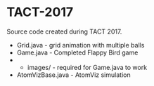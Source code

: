 # TACT-2017

Source code created during TACT 2017.

* Grid.java - grid animation with multiple balls
* Game.java - Completed Flappy Bird game
* * images/ - required for Game.java to work
* AtomVizBase.java - AtomViz simulation
